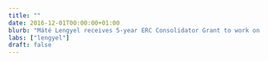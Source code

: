 ```yaml
---
title: ""
date: 2016-12-01T00:00:00+01:00
blurb: "Máté Lengyel receives 5-year ERC Consolidator Grant to work on cognitive tomography"
labs: ["lengyel"]
draft: false
---
```

